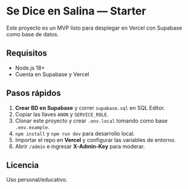 # Se Dice en Salina — Starter

Este proyecto es un MVP listo para desplegar en Vercel con Supabase como base de datos.

## Requisitos
- Node.js 18+
- Cuenta en Supabase y Vercel

## Pasos rápidos
1) **Crear BD en Supabase** y correr `supabase.sql` en SQL Editor.
2) Copiar las llaves `ANON` y `SERVICE_ROLE`.
3) Clonar este proyecto y crear `.env.local` tomando como base `.env.example`.
4) `npm install` y `npm run dev` para desarrollo local.
5) Importar el repo en **Vercel** y configurar las variables de entorno.
6) Abrir `/admin` e ingresar **X-Admin-Key** para moderar.

## Licencia
Uso personal/educativo.
